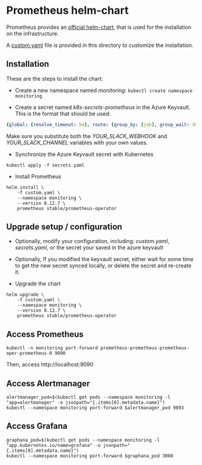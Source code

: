 # Prometheus helm-chart

Prometheus provides an [official helm-chart](https://github.com/helm/charts/tree/master/stable/prometheus-operator), that is used for the installation on the infrastructure.

A [custom.yaml](custom.yaml) file is provided in this directory to customize the installation.

## Installation

These are the steps to install the chart:

* Create a new namespace named *monitoring*: `kubectl create namespace monitoring`

* Create a secret named *k8s-secrets-prometheus* in the Azure Keyvault. This is the format that should be used:

```yaml
{global: {resolve_timeout: 5m}, route: {group_by: [job], group_wait: 30s, group_interval: 5m, repeat_interval: 12h, receiver: 'null', routes: [{match: {alertname: Watchdog}, receiver: 'null'}, {match: {alertname: KubeCPUOvercommit, prometheus: monitoring/prometheus-prometheus-oper-prometheus, severity: warning}, receiver: 'null'}, {match: {alertname: KubeMemOvercommit, prometheus: monitoring/prometheus-prometheus-oper-prometheus, severity: warning}, receiver: 'null'}, {match: {alertname: NodeClockSkewDetected}, receiver: 'null'}, {match_re: {severity: ^(none|warning|critical)$}, receiver: SlackPrjSwat}]}, receivers: [{name: 'null'}, {name: SlackPrjSwat, slack_configs: [{api_url: 'YOUR_SLACK_WEBHOOK_URL', channel: 'YOUR_SLACK_CHANNEL', title: '[{{ .Status | toUpper }}{{ if eq .Status "firing" }}:{{ .Alerts.Firing | len }}{{ end }}] Prometheus Event Notification', title_link: '{{ template "slack.default.titlelink" . }}', pretext: '{{ .CommonAnnotations.summary }}', text: "{{ range .Alerts }}\n  {{- if .Annotations.summary }}*Alert:* {{ .Annotations.summary }} - `{{ .Labels.severity }}`{{- end }}\n  *Description:* {{ .Annotations.description }}{{ .Annotations.message }}\n  *Graph:* <{{ .GeneratorURL }}|:chart_with_upwards_trend:>{{ if or .Annotations.runbook .Annotations.runbook_url }} *Runbook:* <{{ .Annotations.runbook }}{{ .Annotations.runbook_url }}|:spiral_note_pad:>{{ end }}\n  *Details:*\n  {{ range .Labels.SortedPairs }} • *{{ .Name }}:* `{{ .Value }}`\n  {{ end }}\n{{ end }}"}]}]}
```

Make sure you substitute both the *YOUR_SLACK_WEBHOOK* and *YOUR_SLACK_CHANNEL* variables with your own values.

* Synchronize the Azure Keyvault secret with Kubernetes

```shell
kubectl apply -f secrets.yaml
```

* Install Prometheus

```shell
helm install \
    -f custom.yaml \
    --namespace monitoring \
    --version 8.12.7 \
    prometheus stable/prometheus-operator
```

## Upgrade setup / configuration

* Optionally, modify your configuration, including: *custom.yaml*, *secrets.yaml*, or the secret your saved in the azure keyvault

* Optionally, If you modified the keyvault secret, either wait for some time to get the new secret synced locally, or delete the secret and re-create it.

* Upgrade the chart

```shell
helm upgrade \
    -f custom.yaml \
    --namespace monitoring \
    --version 8.12.7 \
    prometheus stable/prometheus-operator
```

## Access Prometheus

```shell
kubectl -n monitoring port-forward prometheus-prometheus-prometheus-oper-prometheus-0 9090
```

Then, access http://localhost:9090

## Access Alertmanager

```shell
alertmanager_pod=$(kubectl get pods --namespace monitoring -l "app=alertmanager" -o jsonpath="{.items[0].metadata.name}")
kubectl --namespace monitoring port-forward $alertmanager_pod 9093
```

## Access Grafana

```shell
graphana_pod=$(kubectl get pods --namespace monitoring -l "app.kubernetes.io/name=grafana" -o jsonpath="{.items[0].metadata.name}")
kubectl --namespace monitoring port-forward $graphana_pod 3000
```
